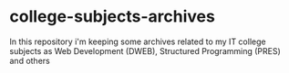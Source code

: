 # college-subjects-archives
In this repository i'm keeping some archives related to my IT college subjects as Web Development (DWEB), Structured Programming (PRES) and others
